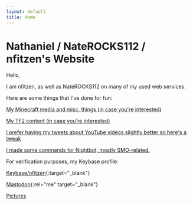 ```yaml
---
layout: default
title: Home
---
```


# Nathaniel / NateROCKS112 / nfitzen's Website

Hello,

I am nfitzen, as well as NateROCKS112 on many of my used web services.

Here are some things that I've done for fun:

[My Minecraft media and misc. things \(in case you're interested\)](mc-content/)

[My TF2 content \(in case you're interested\)](tf2-content)

[I prefer having my tweets about YouTube videos slightly better so here's a tweak](like-tweet-generator/)

[I made some commands for Nightbot, mostly SMO-related.](/nightbot-custom-commands-legacy)

For verification purposes, my Keybase profile:

[Keybase/nfitzen](//keybase.io/nfitzen){:target="_blank"}

[Mastodon](https://mastodon.social/@nfitzen){:rel="me" target="_blank"}


[Pictures](/pictures/)
